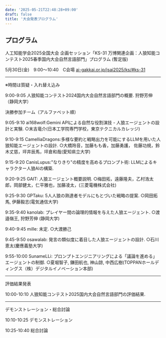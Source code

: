 ```yaml
---
date: '2025-05-21T22:48:28+09:00'
draft: false
title: '大会発表プログラム'
---
```


## プログラム

人工知能学会2025全国大会 企画セッション「KS-31 万博関連企画：人狼知能コンテスト2025春季国内大会自然言語部門」プログラム
(暫定版)

5月30日(金)　9:00～10:40　C会場
[ai-gakkai.or.jp/jsai2025/ks/#ks-31](https://www.ai-gakkai.or.jp/jsai2025/ks/#ks-31)

---

※時間は質疑・入れ替え込み

9:00-9:05 人狼知能コンテスト2024国内大会自然言語部門の概要. 狩野芳伸（静岡大学）

決勝参加チーム（アルファベット順）

9:05-9:10 ai168wolf:Gemini APIによる自然な役割演技 - 人狼エージェントの設計と実験. ○末吉竜介(日本工学院専門学校，東京テクニカルカレッジ)

9:10-9:15 CamelliaDragons:多様な要約と戦略出力を可能にするLLMを用いた人狼知能エージェントの設計. ○大橋玲音，加藤もも香，加藤勇護， 佐藤功規，鈴木丈慈，坪井辰馬，坪倉和哉(愛知県立大学)

9:15-9:20 CanisLupus:"なりきり"の精度を高めるプロンプト術: LLMによるキャラクター人狼AIの構築. 

9:20-9:25 GAIT: 人狼エージェント概要説明. ○梅田拓，遠藤隆夫，乙村浩太郎，岡部健太，仁平雅也，加藤凌太，(三菱電機株式会社)

9:25-9:30 GPTaku: 5人人狼の熟達者モデルにもとづいた戦略の提案. ○岡田拓馬, 伊藤毅志(電気通信大学)

9:35-9:40 kanolab: プレイヤー間の論理的情報を与えた人狼エージェント. ○渡邉嶺王, 狩野芳伸 (静岡大学)

9:40-9:45 mille: 未定. ○大渡勝己

9:45-9:50 osawalab: 発言の類似度に着目した人狼エージェントの設計. ○石川恵太(慶應義塾大学)

9:55-10:00 SunameLLi: プロンプトエンジニアリングによる「議論を進める」エージェントの制御. ○夏堀智子, 鎌田航也, 神山諒, 中西広樹(TOPPANホールディングス（株）デジタルイノベーション本部)

---

評価結果発表

10:00-10:10 人狼知能コンテスト2025国内大会自然言語部門の評価結果.

---

デモンストレーション・総合討論

10:10-10:25 デモンストレーション

10:25-10:40 総合討論
